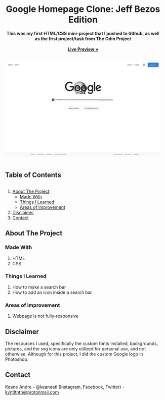
<p align="center">
  <h1 align="center">Google Homepage Clone: Jeff Bezos Edition</h1>
  <p align="center">
    <strong>This was my first HTML/CSS mini-project that I pushed to Github, as well as the first project/task from The Odin Project</strong>
     <br /><br />
    <a href="https://keaneatl.github.io/google-homepage/" target="_blank"><strong>Live Preview »</strong></a>
    <br /><br />
  </p>
</p>

<a href="https://keaneatl.github.io/google-homepage/" target="_blank"><img src="/images/livepreview.png" alt="Google homepage Live Preview"></a>

<h2 style="display: inline-block">Table of Contents</h2>
<ol>
  <li>
    <a href="#about-the-project">About The Project</a>
    <ul>
      <li><a href="#made-with">Made With</a></li>
      <li><a href="#things-i-learned">Things I Learned</a></li>
      <li><a href="#areas-of-improvement">Areas of Improvement</a></li>
    </ul>
  </li>

  <li><a href="#disclaimer">Disclaimer</a></li>
  <li><a href="#contact">Contact</a></li>
</ol>

## About The Project
### Made With
1. HTML
2. CSS

### Things I Learned
1. How to make a search bar
2. How to add an icon inside a search bar

### Areas of improvement
1. Webpage is not fully-responsive

## Disclaimer
The resources I used, specifically the custom fonts installed, backgrounds, pictures, and the svg icons are only utilized for personal use, and not otherwise. Although for this project, I did the custom Google logo in Photoshop. 

## Contact
Keane Andre - @keaneatl (Instagram, Facebook, Twitter) - <a href="mailto:kyntltntn@protonmail.com">kyntltntn@protonmail.com</a>

